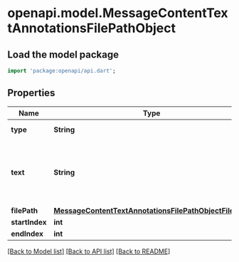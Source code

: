# openapi.model.MessageContentTextAnnotationsFilePathObject

## Load the model package
```dart
import 'package:openapi/api.dart';
```

## Properties
Name | Type | Description | Notes
------------ | ------------- | ------------- | -------------
**type** | **String** | Always `file_path`. | 
**text** | **String** | The text in the message content that needs to be replaced. | 
**filePath** | [**MessageContentTextAnnotationsFilePathObjectFilePath**](MessageContentTextAnnotationsFilePathObjectFilePath.md) |  | 
**startIndex** | **int** |  | 
**endIndex** | **int** |  | 

[[Back to Model list]](../README.md#documentation-for-models) [[Back to API list]](../README.md#documentation-for-api-endpoints) [[Back to README]](../README.md)


